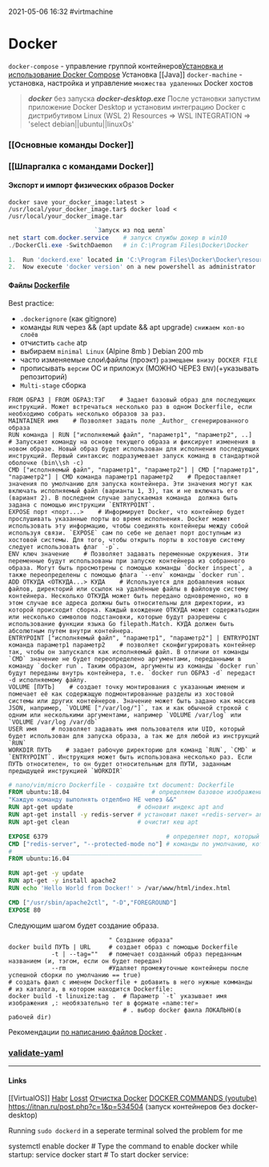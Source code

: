 2021-05-06 16:32
#virtmachine 
# Docker
`docker-compose` - управление группой контейнеров[](https://losst.ru/ispolzovanie-docker-dlya-chajnikov)[Установка и использование Docker Compose](https://www.8host.com/blog/ustanovka-i-ispolzovanie-docker-compose-na-ubuntu-14-04/ "Установка и использование Docker Compose") Установка [[Java]]
`docker-machine` - установка, настройка и управление `множества удаленных` Docker хостов
> _**docker**_ без запуска _**docker-desktop.exe**_
> После установки запустим приложение Docker Desktop и установим интеграцию Docker с дистрибутивом Linux (WSL 2) 
> Resources => WSL INTEGRATION => 'select debian||ubuntu||linuxOs'
### [[Основные команды Docker]]
### [[Шпаргалка с командами Docker]]
#### Экспорт и импорт физических образов Docker
```shell
docker save your_docker_image:latest > /usr/local/your_docker_image.tar$ docker load < /usr/local/your_docker_image.tar
```
```powershell
						`Запуск из под шелл`
net start com.docker.service	# запуск службы докер в win10
./DockerCli.exe -SwitchDaemon	# in C:\Program Files\Docker\Docker

1.  Run 'dockerd.exe' located in 'C:\Program Files\Docker\Docker\resources' .
2.  Now execute 'docker version' on a new powershell as administrator


```
#### Файлы [Dockerfile](https://routerus.com/how-to-build-docker-images-with-dockerfile/)
Best practice: 
 - `.dockerignore` (как gitignore)
 - команды `RUN` через && (apt update && apt upgrade) `снижаем кол-во слоёв`
 - отчистить `cache` atp
 - выбираем `minimal Linux` (Alpine 8mb ) Debian 200 mb
 - часто изменяемые слои\файлы (проэкт) `размещаем внизу DOCKER FILE`
 - прописывать `версии` ОС и приложух (МОЖНО ЧЕРЕЗ `ENV`)(+указывать репозиторий)
 - `Multi-stage` сборка
```DOCKER FILE
FROM ОБРАЗ | FROM ОБРАЗ:ТЭГ    # Задает базовый образ для последующих инструкций. Может встречаться несколько раз в одном Dockerfile, если необходимо собрать несколько образов за раз.
MAINTAINER имя    # Позволяет задать поле _Author_ сгенерированного образа
RUN команда | RUN ["исполняемый файл", "параметр1", "параметр2", ..]    # Запускает команду на основе текущего образа и фиксирует изменения в новом образе. Новый образ будет использован для исполнения последующих инструкций. Первый синтаксис подразумевает запуск команд в стандартной оболочке (bin\\sh -c)
CMD ["исполняемый файл", "параметр1", "параметр2"] | CMD ["параметр1", "параметр2"] | CMD команда параметр1 параметр2    # Предоставляет значения по умолчанию для запуска контейнера. Эти значения могут как включать исполняемый файл (варианты 1, 3), так и не включать его (вариант 2). В последнем случае запускаемая команда  должна быть задана с помощью инструкции `ENTRYPOINT`.
EXPOSE порт <порт...>    # Информирует Docker, что контейнер будет прослушивать указанные порты во время исполнения. Docker может использовать эту информацию, чтобы соединять контейнеры между собой используя связи. `EXPOSE` сам по себе не делает порт доступным из хостовой системы. Для того, чтобы открыть порты в хостовую систему следует использовать флаг `-p`.
ENV ключ значение    # Позволяет задавать переменные окружения. Эти переменные будут использованы при запуске контейнера из собранного образа. Могут быть просмотрены с помощью команды `docker inspect`, а также переопределены с помощью флага `--env` команды `docker run`.
ADD ОТКУДА <ОТКУДА...> КУДА    # Используется для добавления новых файлов, директорий или ссылок на удалённые файлы в файловую систему контейнера. Несколько ОТКУДА может быть передано одновременно, но в этом случае все адреса должны быть относительны для директории, из которой происходит сборка. Каждый вхождение ОТКУДА может содержатьодин или несколько символов подстановки, которые будут разрешены с использование функции языка Go filepath.Match. КУДА должен быть абсолютным путем внутри контейнера.
ENTRYPOINT ["исполняемый файл", "параметр1", "параметр2"] | ENTRYPOINT команда параметр1 параметр2    # позволяет сконфигурировать контейнер так, чтобы он запускался как исполняемый файл. В отличии от команды `CMD` значение не будет переопределено аргументами, переданными в команду `docker run`. Таким образом, аргументы из команды `docker run` будут переданы внутрь контейнера, т.е. `docker run ОБРАЗ -d` передаст -d исполняемому файлу.
VOLUME [ПУТЬ]    # создает точку монтирования с указанным именем и помечает её как содержащую подмонтированные разделы из хостовой системы или других контейнеров. Значение может быть задано как массив JSON, например, `VOLUME ["/var/log/"]`, так и как обычной строкой с одним или несколькими аргументами, например `VOLUME /var/log` или `VOLUME /var/log /var/db`
USER имя    # позволяет задавать имя пользователя или UID, который будет использован для запуска образа, а так же для любой из инструкций `RUN`
WORKDIR ПУТЬ    # задает рабочую директорию для команд `RUN`, `CMD` и `ENTRYPOINT`. Инструкция может быть использована несколько раз. Если ПУТЬ относителен, то он будет относительным для ПУТИ, заданным предыдущей инструкцией `WORKDIR`
```
```dockerfile
# nano/vim/micro Dockerfile - создайте txt document: Dockerfile
FROM ubuntu:18.04						# определяем базовое изображение
"Каждую команду выполнять отделбно НЕ чепез &&"
RUN apt-get update 		 			# обновит индекс apt and
RUN apt-get install -y redis-server # установит пакет «redis-server» and
RUN apt-get clean					# очистит кеш apt

EXPOSE 6379									# определяет порт, который прослушивает сервер Redis
CMD ["redis-server", "--protected-mode no"] # команды по умолчанию, которая будет выполняться при запуске контейнера.
# ____________________________________________________
FROM ubuntu:16.04

RUN apt-get -y update
RUN apt-get -y install apache2
RUN echo 'Hello World from Docker!' > /var/www/html/index.html

CMD ["/usr/sbin/apache2ctl", "-D","FOREGROUND"]
EXPOSE 80
```
Следующим шагом будет создание образа.
```shell
							" Создание образа"
docker build ПУТЬ | URL		# создает образ с помощью Dockerfile  
    		-t | --tag=""	# помечает созданный образ переданным названием (и, тэгом, если он будет передан)
    		--rm			#Удаляет промежуточные контейнеры после успешной сборки по умолчанию == true)
# создать фаил с именем Dockerfile + добавить в него нужные комманды
# из каталога, в котором находится Dockerfile:
docker build -t linuxize:tag . 	# Параметр `-t` указывает имя изображения ,: необязательно тег в формате «name:тег» 
								# . выбор docker фаила ЛОКАЛЬНО(в рабочей dir)
```
Рекомендации [по написанию файлов Docker](https://routerus.com/goto/https://docs.docker.com/develop/develop-images/dockerfile_best-practices/) .

### [validate-yaml](https://onlineyamltools.com/validate-yaml)
_____________
#### Links
[[VirtualOS]] 
[Habr](https://habr.com/post/438796/)
[Losst](https://losst.ru/?s=Docker)
[Отчистка Docker](https://habr.com/ru/company/flant/blog/336654/)
[DOCKER COMMANDS (youtube)](https://github.com/adv4000/docker/blob/master/DOCKER%20COMMANDS.txt)
https://itnan.ru/post.php?c=1&p=534504 (запуск контейнеров без docker-desktop)



Running `sudo dockerd` in a seperate terminal solved the problem for me

systemctl enable docker # Type the command to enable docker while startup:
service docker start	# To start docker service: